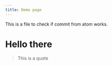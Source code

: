 ```yaml
---
title: Demo page
---
```


This is a file to check if commit from atom works.
# Hello there
> This is a quote
